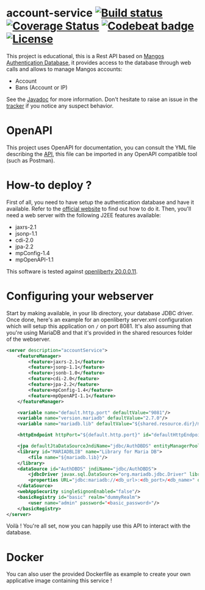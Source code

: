 # account-service [![Build status](https://travis-ci.com/Warkdev/account-service.svg?branch=main)][1] [![Coverage Status](https://coveralls.io/repos/github/Warkdev/account-service/badge.svg?branch=main)][4] [![Codebeat badge](https://codebeat.co/badges/5ccfd060-8d57-4a51-9c6b-2688482f857e)][5] [![License](https://img.shields.io/badge/License-Apache%202.0-blue.svg)](https://opensource.org/licenses/Apache-2.0)

This project is educational, this is a Rest API based on [Mangos Authentication Database](https://github.com/mangoszero/database), it provides access to the database through web calls and allows to manage Mangos accounts:
- Account
- Bans (Account or IP)

See the [Javadoc][2] for more information. Don't hesitate to raise an issue in the [tracker][3] if you notice any suspect behavior.

# OpenAPI

This project uses OpenAPI for documentation, you can consult the YML file describing the [API](src/main/resources/openapi.yml), this file can be imported in any OpenAPI compatible tool (such as Postman).

# How-to deploy ?

First of all, you need to have setup the authentication database and have it available. Refer to the [official website](https://getmangos.eu/) to find out how to do it. Then, you'll need a web server with the following J2EE features available:
- jaxrs-2.1
- jsonp-1.1
- cdi-2.0
- jpa-2.2
- mpConfig-1.4
- mpOpenAPI-1.1

This software is tested against [openliberty 20.0.0.11](https://openliberty.io/).

# Configuring your webserver

Start by making available, in your lib directory, your database JDBC driver. Once done, here's an example for an openliberty server.xml configuration which will setup this application on `/` on port 8081. It's also assuming that you're using MariaDB and that it's provided in the shared resources folder of the webserver.

```xml
<server description="accountService">
    <featureManager>
        <feature>jaxrs-2.1</feature>
        <feature>jsonp-1.1</feature>
        <feature>jsonb-1.0</feature>
        <feature>cdi-2.0</feature>
        <feature>jpa-2.2</feature>
        <feature>mpConfig-1.4</feature>
        <feature>mpOpenAPI-1.1</feature>
    </featureManager>

    <variable name="default.http.port" defaultValue="9081"/>
    <variable name="version.mariadb" defaultValue="2.7.0"/>
    <variable name="mariadb.lib" defaultValue="${shared.resource.dir}/mariadb-java-client-${version.mariadb}.jar"/>

    <httpEndpoint httpPort="${default.http.port}" id="defaultHttpEndpoint" hosts="*" />

    <jpa defaultJtaDataSourceJndiName="jdbc/AuthDBDS" entityManagerPoolCapacity="5"/>
    <library id="MARIADBLIB" name="Library for Maria DB">
        <file name="${mariadb.lib}"/>
    </library>
    <dataSource id="AuthDBDS" jndiName="jdbc/AuthDBDS">
    	<jdbcDriver javax.sql.DataSource="org.mariadb.jdbc.Driver" libraryRef="MARIADBLIB"/>
    	<properties URL="jdbc:mariadb://<db_url>:<db_port>/<db_name>" databaseName="<db_name>" password="<db_password>" portNumber="<db_port>" serverName="<db_host>" user="<db_user>"/>
    </dataSource>
    <webAppSecurity singleSignonEnabled="false"/>
    <basicRegistry id="basic" realm="dummyRealm">
    	<user name="admin" password="<basic_password>"/>
    </basicRegistry>
</server>
```

Voilà ! You're all set, now you can happily use this API to interact with the database.

# Docker

You can also user the provided Dockerfile as example to create your own applicative image containing this service !

[1]: https://travis-ci.com/Warkdev/account-service "Travis CI · Account Service build status"
[2]: https://warkdev.github.io/account-service/apidocs/ "Account Service javadoc"
[3]: https://github.com/Warkdev/account-service/issues/ "Account Service Issues"
[4]: https://coveralls.io/github/Warkdev/account-service?branch=main "Account Service Coverage status"
[5]: https://codebeat.co/projects/github-com-warkdev-account-service-main "Account Service Codebeat status"